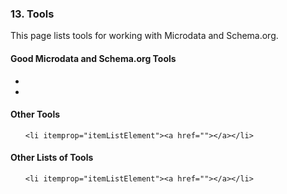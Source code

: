 ### 13. Tools

This page lists tools for working with Microdata and Schema.org.

<div itemscope="" itemtype="http://schema.org/ItemList">
  <h4 itemprop="name">Good Microdata and Schema.org Tools</h4>
  <meta itemprop="mainContentOfPage" content="true"/>
  <ul>
    <li itemprop="itemListElement"><a href=""></a></li>
    <li itemprop="itemListElement"><a href=""></a></li>
  </ul>

</div>

<div itemscope="" itemtype="http://schema.org/ItemList">
  <h4 itemprop="name">Other Tools</h4>
  <meta itemprop="mainContentOfPage" content="true"/>
  <ul>
    
    <li itemprop="itemListElement"><a href=""></a></li>
  </ul>

</div>

<div itemscope="" itemtype="http://schema.org/ItemList">
  <h4 itemprop="name">Other Lists of Tools</h4>
  <meta itemprop="mainContentOfPage" content="true"/>
  <ul>
    
    <li itemprop="itemListElement"><a href=""></a></li>
  </ul>

</div>



